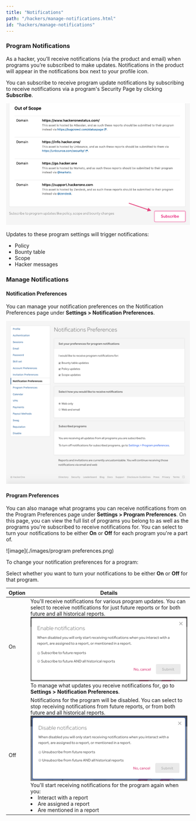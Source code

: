 ```yaml
---
title: "Notifications"
path: "/hackers/manage-notifications.html"
id: "hackers/manage-notifications"
---
```


### Program Notifications
As a hacker, you’ll receive notifications (via the product and email) when programs you’re subscribed to make updates. Notifications in the product will appear in the notifications box next to your profile icon.

You can subscribe to receive program update notifications by subscribing to receive notifications via a program's Security Page by clicking **Subscribe**.

![subscribe button on policy page](./images/program-notifications-2.png)

Updates to these program settings will trigger notifications:
* Policy
* Bounty table
* Scope
* Hacker messages

### Manage Notifications

#### Notification Preferences
You can manage your notification preferences on the Notification Preferences page under **Settings > Notification Preferences**.

![notification preferences](./images/notification-preferences.png)

#### Program Preferences
You can also manage what programs you can receive notifications from on the Program Preferences page under **Settings > Program Preferences**. On this page, you can view the full list of programs you belong to as well as the programs you're subscribed to receive notifications for. You can select to turn your notifications to be either **On** or **Off** for each program you're a part of. 

![image](./images/program preferences.png)

To change your notification preferences for a program:

Select whether you want to turn your notifications to be either **On** or **Off** for that program.

Option | Details
------ | --------
On | You'll receive notifications for various program updates. You can select to receive notifications for just future reports or for both future and all historical reports. ![enable notifications](./images/enable-notifications.png)To manage what updates you receive notifications for, go to **Settings > Notification Preferences**.
Off | Notifications for the program will be disabled. You can select to stop receiving notifications from future reports, or from both future and all historical reports.![disable notifications](./images/disable-notifications.png) You'll start receiving notifications for the program again when you: <br><li>Interact with a report <li>Are assigned a report <li>Are mentioned in a report
